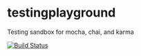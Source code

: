 # testingplayground
Testing sandbox for mocha, chai, and karma

[![Build Status](https://travis-ci.org/luketlancaster/testingplayground.svg?branch=master)](https://travis-ci.org/luketlancaster/testingplayground)
